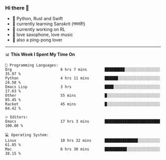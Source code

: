### Hi there 👋

- 📙 Python, Rust and Swift
- 🌱 currently learning Sanskrit (नमस्ते!)
- 🔭 currently working on RL
- 🎷 love saxophone, love music
- 🏓 also a ping-pong lover

<!--
**ZiqinGong/ZiqinGong** is a ✨ _special_ ✨ repository because its `README.md` (this file) appears on your GitHub profile.

Here are some ideas to get you started:

- 🔭 I’m currently working on ...
- 🌱 I’m currently learning ...
- 👯 I’m looking to collaborate on ...
- 🤔 I’m looking for help with ...
- 💬 Ask me about ...
- 📫 gongzq0301@sjtu.edu.cn
- 😄 Pronouns: ...
- ⚡ Fun fact: ...
-->

---

<!--START_SECTION:waka-->
📊 **This Week I Spent My Time On** 

```text
💬 Programming Languages: 
Org                      6 hrs 7 mins        █████████░░░░░░░░░░░░░░░░   35.97 % 
Python                   4 hrs 11 mins       ██████░░░░░░░░░░░░░░░░░░░   24.58 % 
Emacs Lisp               3 hrs               ████░░░░░░░░░░░░░░░░░░░░░   17.63 % 
Other                    55 mins             █░░░░░░░░░░░░░░░░░░░░░░░░   05.45 % 
Racket                   45 mins             █░░░░░░░░░░░░░░░░░░░░░░░░   04.42 % 

🔥 Editors: 
Emacs                    17 hrs 3 mins       █████████████████████████   100.00 % 

💻 Operating System: 
Linux                    10 hrs 32 mins      ███████████████░░░░░░░░░░   61.85 % 
Mac                      6 hrs 30 mins       ██████████░░░░░░░░░░░░░░░   38.15 % 
```


<!--END_SECTION:waka-->
